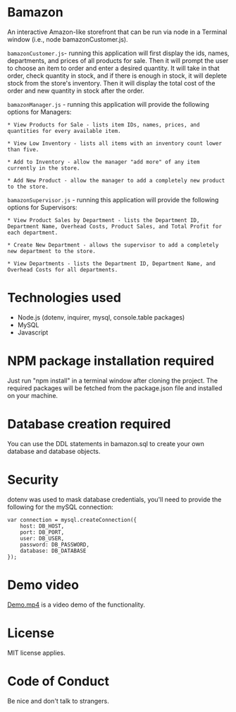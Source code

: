 # Bamazon
An interactive Amazon-like storefront that can be run via node in a Terminal window (i.e., node bamazonCustomer.js).

`bamazonCustomer.js`- running this application will first display the ids, names, departments, and prices of all products for sale. Then it will prompt the user to choose an item to order and enter a desired quantity. It will take in that order, check quantity in stock, and if there is enough in stock, it will deplete stock from the store's inventory. Then it will display the total cost of the order and new quantity in stock after the order.

`bamazonManager.js` - running this application will provide the following options for Managers:

    * View Products for Sale - lists item IDs, names, prices, and quantities for every available item.
    
    * View Low Inventory - lists all items with an inventory count lower than five.
    
    * Add to Inventory - allow the manager "add more" of any item currently in the store.
    
    * Add New Product - allow the manager to add a completely new product to the store.

`bamazonSupervisor.js` - running this application will provide the following options for Supervisors:

    * View Product Sales by Department - lists the Department ID, Department Name, Overhead Costs, Product Sales, and Total Profit for each department.
   
    * Create New Department - allows the supervisor to add a completely new department to the store.

    * View Departments - lists the Department ID, Department Name, and Overhead Costs for all departments.

# Technologies used
* Node.js (dotenv, inquirer, mysql, console.table packages)
* MySQL
* Javascript

# NPM package installation required
Just run "npm install" in a terminal window after cloning the project. The required packages will be fetched from the package.json file and installed on your machine.

# Database creation required
You can use the DDL statements in bamazon.sql to create your own database and database objects.

# Security 
dotenv was used to mask database credentials, you'll need to provide the following for the mySQL connection:
```
var connection = mysql.createConnection({
    host: DB_HOST,
    port: DB_PORT,
    user: DB_USER,
    password: DB_PASSWORD,
    database: DB_DATABASE
});
```
# Demo video
[Demo.mp4](https://github.com/jenguin777/bamazon/blob/master/Demo.mp4) is a video demo of the functionality.

# License
MIT license applies.

# Code of Conduct
Be nice and don't talk to strangers.
